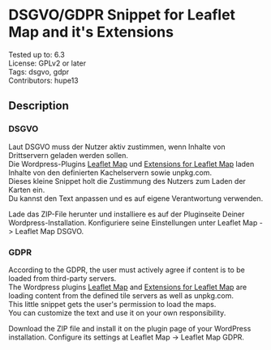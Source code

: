 # DSGVO/GDPR Snippet for Leaflet Map and it's Extensions

Tested up to: 6.3  
License: GPLv2 or later  
Tags: dsgvo, gdpr  
Contributors: hupe13  

## Description

### DSGVO

Laut DSGVO muss der Nutzer aktiv zustimmen,
wenn Inhalte von Drittservern geladen werden sollen.  
Die Wordpress-Plugins [Leaflet Map](https://de.wordpress.org/plugins/leaflet-map/) und
[Extensions for Leaflet Map](https://de.wordpress.org/plugins/extensions-leaflet-map/)
laden Inhalte von den definierten Kachelservern sowie unpkg.com.  
Dieses kleine Snippet holt die Zustimmung des Nutzers zum Laden der Karten ein.  
Du kannst den Text anpassen und es auf eigene Verantwortung verwenden.   

Lade das ZIP-File herunter und installiere es auf der Pluginseite Deiner Wordpress-Installation. Konfiguriere seine Einstellungen unter Leaflet Map -> Leaflet Map DSGVO.   

### GDPR

According to the GDPR, the user must actively agree if content is to be loaded from third-party servers.  
The Wordpress plugins [Leaflet Map](https://wordpress.org/plugins/leaflet-map/) and
[Extensions for Leaflet Map](https://wordpress.org/plugins/extensions-leaflet-map/)
are loading content from the defined tile servers as well as unpkg.com.  
This little snippet gets the user's permission to load the maps.  
You can customize the text and use it on your own responsibility.   

Download the ZIP file and install it on the plugin page of your WordPress installation.
Configure its settings at Leaflet Map -> Leaflet Map GDPR.   
